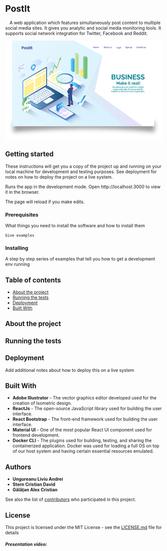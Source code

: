 # PostIt 

&emsp;A web application which features simultaneously post content to multiple social media sites. It gives you analytic and social media monitoring tools. It supports social network integration for Twitter, Facebook and Reddit.

![First page application](https://github.com/danadascalescu00/PostIt/blob/master/Design/Asset%201.png)

## Getting started
These instructions will get you a copy of the project up and running on your local machine for development and testing purposes. See deployment for notes on how to deploy the project on a live system.

Runs the app in the development mode.
Open http://localhost:3000 to view it in the browser.

The page will reload if you make edits.


### Prerequisites

What things you need to install the software and how to install them

```
Give examples
```

### Installing

A step by step series of examples that tell you how to get a development env running

## Table of contents
* [About the project](#about-the-project)
* [Running the tests](#running-the-tests)
* [Deployment](#deployment)
* [Built With](#built-with)


## About the project


## Running the tests


## Deployment

Add additional notes about how to deploy this on a live system

## Built With
* **Adobe Illustrator** - The vector graphics editor developed used for the creation of Isometric design.
* **ReactJs** - The open-source JavaScript library used for building the user interface.
* **React Bootstrap** - The front-end framework used for building the user interface.
* **Material UI** -  One of the most popular React UI component used for frontend development.
* **Docker CLI** - The plugins used for building, testing, and sharing the containerized application. Docker was used for loading a 
full OS on top of our host system and having certain essential resources emulated.


## Authors

* **Ungureanu Liviu Andrei**
* **Stern Cristian David**
* **Gălățan Alex Cristian**


See also the list of [contributors](https://github.com/danadascalescu00/PostIt) who participated in this project.



## License

This project is licensed under the MIT License - see the [LICENSE.md](LICENSE.md) file for details


##### Presentation video: 
